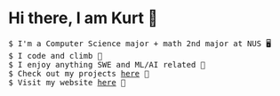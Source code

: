 # Hi there, I am Kurt 👋

<pre>
$ I'm a Computer Science major + math 2nd major at NUS 🖥️
$ I code and climb 🧗 
$ I enjoy anything SWE and ML/AI related 👯 
$ Check out my projects <a href="https://github.com/Kurtyjlee?tab=repositories">here</a> 🦾
$ Visit my website <a href="https://kurt-lee.dev">here</a> 🤖
</pre>
